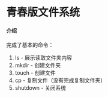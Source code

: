# 青春版文件系统

#### 介绍
完成了基本的命令：

1. ls - 展示读取文件夹内容
1. mkdir - 创建文件夹
1. touch - 创建文件
1. cp - 复制文件（没有完成复制文件夹）
1. shutdown - 关闭系统


